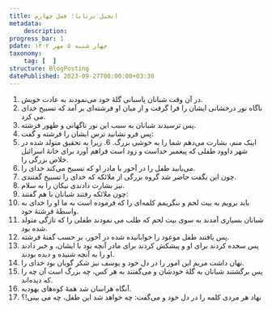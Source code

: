```yaml
---
title: انجیل برنابا؛ فصل چهارم
metadata:
    description:
progress_bar: 1
pdate: چهار شنبه ۵ مهر ۱۴۰۲    
taxonomy:
    tag: [  ]
structure: BlogPosting
datePublished: 2023-09-27T08:00:00+03:30
---
```

1. در آن وقت شبانان پاسبانی گلهٔ خود می‌نمودند به عادت خویش. 
2. ناگاه نور درخشانی ایشان را فرا گرفت و از میان او فرشته‌ای بر آمد که تسبیح خدای می کرد. 
3. پس ترسیدند شبانان به سبب این نور ناگهانی و ظهور فرشته. 
4. پس فرو نشانید ترس ایشان را فرشته و گفت:  
5. اینک منم، بشارت می‌دهم شما را به خوشی بزرگ. 6. زیرا به تحقیق متولد شده در شهر داوود طفلی که پیغمبر خداست و زود است فراهم آورد برای خانهٔ اسرائیل خلاص بزرگی را. 
7. می‌یابید طفل را در آخور با مادر او که تسبیح می‌کند خدای را. 
8. چون این بگفت حاضر شد گروه بزرگی از ملائکه که خدای را تسبیح گفتندی. 
9. نیز بشارت دادندی نیکان را به سلام. 
10. چون ملائکه رفتند شبانان با هم گفتند: 
11. باید برویم به بیت لحم و بنگریمم کلمه‌ای را که فرموده است به ما او را خدای به واسطهٔ فرشتهٔ خود. 
12. شبانان بسیاری آمدند به سوی بیت لحم که طلب می نمودند طفلی را که تازگی متولد شده بود. 
13. پس یافتند طفل موعود را خوابانیده شده در آخور، بر حسب گفتهٔ فرشته. 
14. پس سجده کردند برای او و پیشکش کردند برای مادر آنچه بود با ایشان، و خبر دادند او را به آنچه شنیده و دیده بودند. 
15. نهان داشت مریم این امور را در دل خود و یوسف نیز شکر گویان بود خدای را. 
16. پس برگشتند شبانان به گلهٔ خودشان و می‌گفتند به هر کس، چه بزرگ است آن چه را که دیده‌اند. 
17.  آنگاه هراسان شد همهٔ کوه‌های یهودیه. 
18.  نهاد هر مردی کلمه را در دل خود و می‌گفت: چه خواهد شد این طفل، چه می بینی!؟